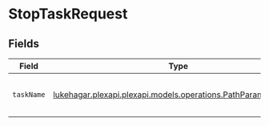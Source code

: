 # StopTaskRequest


## Fields

| Field                                                                                                         | Type                                                                                                          | Required                                                                                                      | Description                                                                                                   |
| ------------------------------------------------------------------------------------------------------------- | ------------------------------------------------------------------------------------------------------------- | ------------------------------------------------------------------------------------------------------------- | ------------------------------------------------------------------------------------------------------------- |
| `taskName`                                                                                                    | [lukehagar.plexapi.plexapi.models.operations.PathParamTaskName](../../models/operations/PathParamTaskName.md) | :heavy_check_mark:                                                                                            | The name of the task to be started.                                                                           |